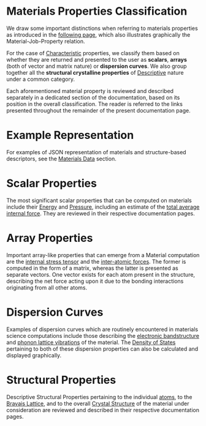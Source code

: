 # Materials Properties Classification

We draw some important distinctions when referring to materials properties as introduced in the [following page](/data-structured/overview.md), which also illustrates graphically the Material-Job-Property relation.

For the case of [Characteristic](/data-structured/overview.md) properties, we classify them based on whether they are returned and presented to the user as **scalars**, **arrays** (both of vector and matrix nature) or **dispersion curves**. We also group together all the **structural crystalline properties** of [Descriptive](/data-structured/overview.md) nature under a common category. 

Each aforementioned material property is reviewed and described separately in a dedicated section of the documentation, based on its position in the overall classification. The reader is referred to the links presented throughout the remainder of the present documentation page. 

# Example Representation

For examples of JSON representation of materials and structure-based descriptors, see the [Materials Data](/materials/data.md) section.

# Scalar Properties

The most significant scalar properties that can be computed on materials include their [Energy](scalar/energies.md) and [Pressure](scalar/pressure.md), including an estimate of the [total average internal force](scalar/pressure.md). They are reviewed in their respective documentation pages.

# Array Properties

Important array-like properties that can emerge from a Material computation are the [internal stress tensor](tensorial/stress-tensor.md) and the [inter-atomic forces](tensorial/atomic-forces.md). The former is computed in the form of a matrix, whereas the latter is presented as separate vectors. One vector exists for each atom present in the structure, describing the net force acting upon it due to the bonding interactions originating from all other atoms.

# Dispersion Curves

Examples of dispersion curves which are routinely encountered in materials science computations include those describing the [electronic bandstructure](dispersion/bandstructure.md) and [phonon lattice vibrations](dispersion/phonons.md) of the material. The [Density of States](dispersion/dos.md) pertaining to both of these dispersion properties can also be calculated and displayed graphically. 

# Structural Properties

Descriptive Structural Properties pertaining to the individual [atoms](structural/atomic.md), to the [Bravais Lattice](structural/lattice.md), and to the overall [Crystal Structure](structural/final-structure.md) of the material under consideration are reviewed and described in their respective documentation pages. 
